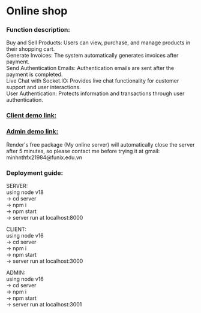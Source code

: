 <h1>Online shop</h1>

<h3>Function description:</h3>
Buy and Sell Products: Users can view, purchase, and manage products in their shopping cart.</br>
Generate Invoices: The system automatically generates invoices after payment.</br>
Send Authentication Emails: Authentication emails are sent after the payment is completed.</br>
Live Chat with Socket.IO: Provides live chat functionality for customer support and user interactions.</br>
User Authentication: Protects information and transactions through user authentication.</br>

<h3><a href="https://client-nodejs-asm3.web.app/">Client demo link:</a></h3>
<h3><a href="https://admin-nodejs-asm3.web.app/">Admin demo link:</a></h3>
<p>Render's free package (My online server) will automatically close the server after 5 minutes, so please contact me before trying it at gmail: minhnthfx21984@funix.edu.vn</p>


<h3>Deployment guide:</h3>
SERVER:</br>
using node v18</br>
-> cd server</br>
-> npm i</br>
-> npm start</br>
-> server run at localhost:8000</br>

CLIENT:</br>
using node v16</br>
-> cd server</br>
-> npm i</br>
-> npm start</br>
-> server run at localhost:3000</br>

ADMIN:</br>
using node v16</br>
-> cd server</br>
-> npm i</br>
-> npm start</br>
-> server run at localhost:3001</br>
